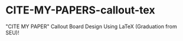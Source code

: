 # CITE-MY-PAPERS-callout-tex
"CITE MY PAPER" Callout Board Design Using LaTeX (Graduation from SEU)!
